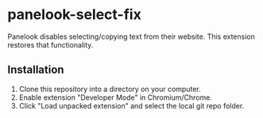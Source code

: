 # panelook-select-fix

Panelook disables selecting/copying text from their website. This extension
restores that functionality.

## Installation

1. Clone this repository into a directory on your computer.
2. Enable extension "Developer Mode" in Chromium/Chrome.
3. Click "Load unpacked extension" and select the local git repo folder.
